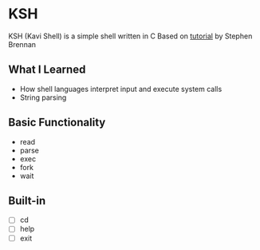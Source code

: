 # KSH
KSH (Kavi Shell) is a simple shell written in C
Based on [tutorial](https://github.com/brenns10/lsh) by Stephen Brennan

## What I Learned
- How shell languages interpret input and execute system calls
- String parsing

## Basic Functionality
- read
- parse
- exec
- fork
- wait

## Built-in
- [ ] cd
- [ ] help
- [ ] exit
